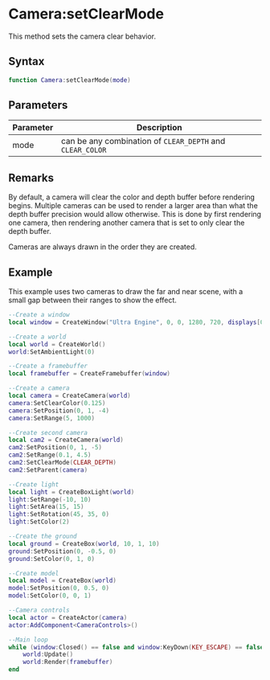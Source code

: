 # Camera:setClearMode

This method sets the camera clear behavior.

## Syntax

```lua
function Camera:setClearMode(mode)
```

## Parameters

| Parameter | Description |
|---|---|
| mode | can be any combination of `CLEAR_DEPTH` and `CLEAR_COLOR` |

## Remarks

By default, a camera will clear the color and depth buffer before rendering begins. Multiple cameras can be used to render a larger area than what the depth buffer precision would allow otherwise. This is done by first rendering one camera, then rendering another camera that is set to only clear the depth buffer.

Cameras are always drawn in the order they are created.

## Example

This example uses two cameras to draw the far and near scene, with a small gap between their ranges to show the effect.

```lua
--Create a window
local window = CreateWindow("Ultra Engine", 0, 0, 1280, 720, displays[0], WINDOW_CENTER | WINDOW_TITLEBAR)

--Create a world
local world = CreateWorld()
world:SetAmbientLight(0)

--Create a framebuffer
local framebuffer = CreateFramebuffer(window)

--Create a camera    
local camera = CreateCamera(world)
camera:SetClearColor(0.125)
camera:SetPosition(0, 1, -4)
camera:SetRange(5, 1000)

--Create second camera
local cam2 = CreateCamera(world)
cam2:SetPosition(0, 1, -5)
cam2:SetRange(0.1, 4.5)
cam2:SetClearMode(CLEAR_DEPTH)
cam2:SetParent(camera)

--Create light
local light = CreateBoxLight(world)
light:SetRange(-10, 10)
light:SetArea(15, 15)
light:SetRotation(45, 35, 0)
light:SetColor(2)

--Create the ground
local ground = CreateBox(world, 10, 1, 10)
ground:SetPosition(0, -0.5, 0)
ground:SetColor(0, 1, 0)

--Create model
local model = CreateBox(world)
model:SetPosition(0, 0.5, 0)
model:SetColor(0, 0, 1)

--Camera controls
local actor = CreateActor(camera)
actor:AddComponent<CameraControls>()

--Main loop
while (window:Closed() == false and window:KeyDown(KEY_ESCAPE) == false) do
    world:Update()
    world:Render(framebuffer)
end

```